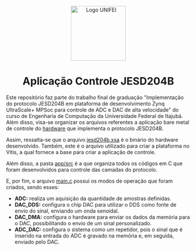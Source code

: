 <div align="center">
    <img src="https://cdn.worldvectorlogo.com/logos/unifei-1.svg" alt="Logo UNIFEI" width="150">
    <h1>Aplicação Controle JESD204B</h1>
</div>

Este repositório faz parte do trabalho final de graduação "Implementação do protocolo JESD204B em plataforma de desenvolvimento Zynq UltraScale+ MPSoc para controle de ADC e DAC de alta velocidade" do curso de Engenharia de Computação da Universidade Federal de Itajubá. Além disso, visa-se organizar os arquivos referentes a aplicação bare metal de controle do [hardware](https://github.com/RWRI/jesd204) que implementa o protocolo JESD204B.

Assim, ressalta-se que o arquivo [jesd204b.xsa](/jesd204b.xsa) é o binário do hardware desenvolvido. Também, este é o arquivo utilizado para criar a plataforma no Vitis, a qual fornece a base para criar a aplicação de controle.

Além disso, a pasta [app/src](/app/src) é a que organiza todos os códigos em C que foram desenvolvidos para controle das camadas do protocolo. 

E, por fim, o arquivo [main.c](/app/src/main.c) possui os modos de operação que foram criados, sendo esses:
 - **ADC:** realiza um aquisição da quantidade de amostras definidas.
 - **DAC_DDS:** configura o chip DAC para utilizar o DDS como fonte de envio do sinal, enviando um onda senoidal.
 - **DAC_DMA:** configura o hardware para enviar os dados da memória para o DAC, possibilitando o envio de um sinal personalizado.
 - **ADC_DAC:** configura o sistema como um repetidor, pois o sinal que é inserido na entrada do ADC é gravado na memória e, em seguida, enviado pelo DAC.
